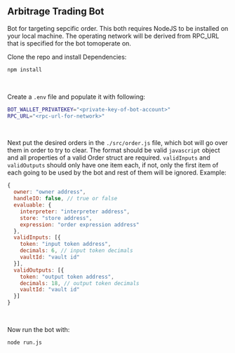 ## Arbitrage Trading Bot 
Bot for targeting sepcific order. This both requires NodeJS to be installed on your local machine. The operating network will be derived from RPC_URL that is specified for the bot tomoperate on.

Clone the repo and install Dependencies:
```bash
npm install
```
<br>

Create a `.env` file and populate it with following:
```bash
BOT_WALLET_PRIVATEKEY="<private-key-of-bot-account>" 
RPC_URL="<rpc-url-for-network>"
```
<br>

Next put the desired orders in the `./src/order.js` file, which bot will go over them in order to try to clear.
The format should be valid `javascript` object and all properties of a valid Order struct are required.
`validInputs` and `validOutputs` should only have one item each, if not, only the first item of each going to be used 
by the bot and rest of them will be ignored.
Example: 
```javascript
{
  owner: "owner address",
  handleIO: false, // true or false
  evaluable: {
    interpreter: "interpreter address",
    store: "store address",
    expression: "order expression address"
  },
  validInputs: [{
    token: "input token address",
    decimals: 6, // input token decimals
    vaultId: "vault id"
  }],
  validOutputs: [{
    token: "output token address",
    decimals: 18, // output token decimals
    vaultId: "vault id"
  }]
}
```
<br>

Now run the bot with: 
```bash
node run.js
```

